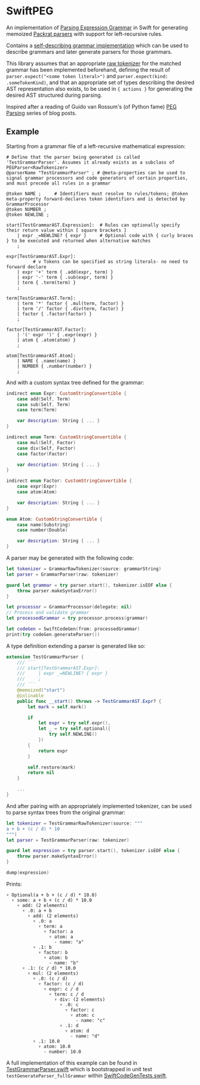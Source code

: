 # SwiftPEG

An implementation of [Parsing Expression Grammar](https://en.wikipedia.org/wiki/Parsing_expression_grammar) in Swift for generating memoized [Packrat parsers](https://en.wikipedia.org/wiki/Packrat_parser) with support for left-recursive rules.

Contains a [self-describing grammar implementation](Sources/SwiftPEG/Grammar/metagrammar.gram) which can be used to describe grammars and later generate parsers for those grammars.

This library assumes that an appropriate [raw tokenizer](Sources/SwiftPEG/RawTokenizerType.swift) for the matched grammar has been implemented beforehand, defining the result of `parser.expect("<some token literal>")` and `parser.expect(kind: .someTokenKind)`, and that an appropriate set of types describing the desired AST representation also exists, to be used in `{ actions }` for generating the desired AST structured during parsing.

Inspired after a reading of Guido van Rossum's (of Python fame) [PEG Parsing](https://medium.com/@gvanrossum_83706/peg-parsing-series-de5d41b2ed60) series of blog posts.

## Example

Starting from a grammar file of a left-recursive mathematical expression:

```
# Define that the parser being generated is called 'TestGrammarParser'. Assumes it already exists as a subclass of PEGParser<RawTokenizer>
@parserName "TestGrammarParser" ; # @meta-properties can be used to signal grammar processors and code generators of certain properties, and must precede all rules in a grammar

@token NAME ;     # Identifiers must resolve to rules/tokens; @token meta-property forward-declares token identifiers and is detected by GrammarProcessor
@token NUMBER ;
@token NEWLINE ;

start[TestGrammarAST.Expression]:  # Rules can optionally specify their return value within [ square brackets ]
    | expr _=NEWLINE? { expr }     # Optional code with { curly braces } to be executed and returned when alternative matches
    ;

expr[TestGrammarAST.Expr]:
          # v Tokens can be specified as string literals- no need to forward declare
    | expr '+' term { .add(expr, term) }
    | expr '-' term { .sub(expr, term) }
    | term { .term(term) }
    ;

term[TestGrammarAST.Term]:
    | term '*' factor { .mul(term, factor) }
    | term '/' factor { .div(term, factor) }
    | factor { .factor(factor) }
    ;

factor[TestGrammarAST.Factor]:
    | '(' expr ')' { .expr(expr) }
    | atom { .atom(atom) }
    ;

atom[TestGrammarAST.Atom]:
    | NAME { .name(name) }
    | NUMBER { .number(number) }
    ;
```

And with a custom syntax tree defined for the grammar:

```swift
indirect enum Expr: CustomStringConvertible {
    case add(Self, Term)
    case sub(Self, Term)
    case term(Term)

    var description: String { ... }
}

indirect enum Term: CustomStringConvertible {
    case mul(Self, Factor)
    case div(Self, Factor)
    case factor(Factor)

    var description: String { ... }
}

indirect enum Factor: CustomStringConvertible {
    case expr(Expr)
    case atom(Atom)

    var description: String { ... }
}

enum Atom: CustomStringConvertible {
    case name(Substring)
    case number(Double)

    var description: String { ... }
}
```

A parser may be generated with the following code:

```swift
let tokenizer = GrammarRawTokenizer(source: grammarString)
let parser = GrammarParser(raw: tokenizer)

guard let grammar = try parser.start(), tokenizer.isEOF else {
    throw parser.makeSyntaxError()
}

let processor = GrammarProcessor(delegate: nil)
// Process and validate grammar
let processedGrammar = try processor.process(grammar)

let codeGen = SwiftCodeGen(from: processedGrammar)
print(try codeGen.generateParser())
```

A type definition extending a parser is generated like so:

```swift
extension TestGrammarParser {
    /// ```
    /// start[TestGrammarAST.Expr]:
    ///     | expr _=NEWLINE? { expr }
    ///     ;
    /// ```
    @memoized("start")
    @inlinable
    public func __start() throws -> TestGrammarAST.Expr? {
        let mark = self.mark()

        if
            let expr = try self.expr(),
            let _ = try self.optional({
                try self.NEWLINE()
            })
        {
            return expr
        }

        self.restore(mark)
        return nil
    }

    ...
}
```

And after pairing with an appropriately implemented tokenizer, can be used to parse syntax trees from the original grammar:

```swift
let tokenizer = TestGrammarRawTokenizer(source: """
a + b + (c / d) * 10
""")
let parser = TestGrammarParser(raw: tokenizer)

guard let expression = try parser.start(), tokenizer.isEOF else {
    throw parser.makeSyntaxError()
}

dump(expression)
```

Prints:

```
▿ Optional(a + b + (c / d) * 10.0)
  ▿ some: a + b + (c / d) * 10.0
    ▿ add: (2 elements)
      ▿ .0: a + b
        ▿ add: (2 elements)
          ▿ .0: a
            ▿ term: a
              ▿ factor: a
                ▿ atom: a
                  - name: "a"
          ▿ .1: b
            ▿ factor: b
              ▿ atom: b
                - name: "b"
      ▿ .1: (c / d) * 10.0
        ▿ mul: (2 elements)
          ▿ .0: (c / d)
            ▿ factor: (c / d)
              ▿ expr: c / d
                ▿ term: c / d
                  ▿ div: (2 elements)
                    ▿ .0: c
                      ▿ factor: c
                        ▿ atom: c
                          - name: "c"
                    ▿ .1: d
                      ▿ atom: d
                        - name: "d"
          ▿ .1: 10.0
            ▿ atom: 10.0
              - number: 10.0
```

A full implementation of this example can be found in [TestGrammarParser.swift](Tests/SwiftPEGTests/TestGrammarParser.swift) which is bootstrapped in unit test `testGenerateParser_fullGrammar` within [SwiftCodeGenTests.swift](Tests/SwiftPEGTests/CodeGen+Swift/SwiftCodeGenTests.swift).
